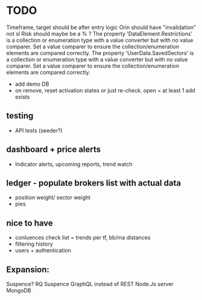 ﻿
# TODO
Timeframe, target should be after entry logic
Orin should have "invalidation" not sl
Risk should maybe be a % ?
The property 'DataElement.Restrictions' is a collection or enumeration type with a value converter but with no value comparer. Set a value comparer to ensure the collection/enumeration elements are compared correctly.
The property 'UserData.SavedSectors' is a collection or enumeration type with a value converter but with no value comparer. Set a value comparer to ensure the collection/enumeration elements are compared correctly.

- add demo DB
- on remove, reset activation states or just re-check. open = at least 1 add exists

## testing
- API tests (seeder?)

## dashboard + price alerts
- Indicator alerts, upcoming reports, trend watch

## ledger - populate brokers list with actual data
- position weight/ sector weight
- pies

## nice to have
- conluences check list = trends per tf, bb/ma distances
- filtering history
- users + authentication

## Expansion:
Suspence? RQ Suspence
GraphQL instead of REST
Node.Js server
MongoDB